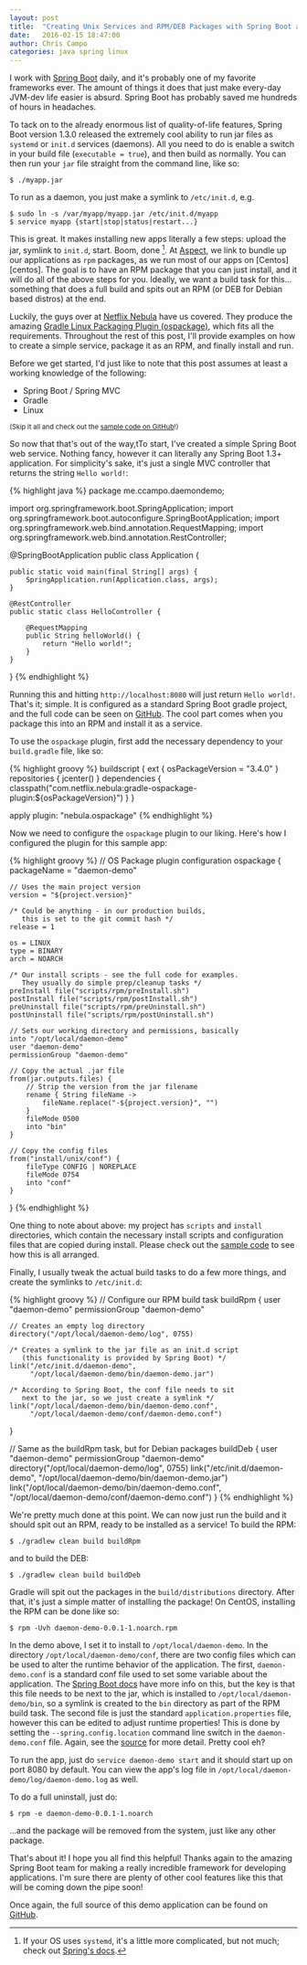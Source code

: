 ```yaml
---
layout: post
title:  "Creating Unix Services and RPM/DEB Packages with Spring Boot and Gradle"
date:   2016-02-15 18:47:00
author: Chris Campo
categories: java spring linux
---
```


I work with [Spring Boot][boothome] daily, and it's probably one of my favorite frameworks ever. The amount of things
it does that just make every-day JVM-dev life easier is absurd. Spring Boot has probably saved me hundreds of hours
in headaches.

To tack on to the already enormous list of quality-of-life features, Spring Boot version 1.3.0 released the extremely
cool ability to run jar files as `systemd` or `init.d` services (daemons). All you need to do is enable a switch in your
build file (`executable = true`), and then build as normally. You can then run your `jar` file straight from the
command line, like so:

    $ ./myapp.jar

To run as a daemon, you just make a symlink to `/etc/init.d`, e.g.

    $ sudo ln -s /var/myapp/myapp.jar /etc/init.d/myapp
    $ service myapp {start|stop|status|restart...}

This is great. It makes installing new apps literally a few steps: upload the jar, symlink to `init.d`, start. Boom,
done [^1]. At [Aspect][aspect], we link to bundle up our applications as `rpm` packages, as we run most of our apps
on [Centos][centos]. The goal is to have an RPM package that you can just install, and it will do all of the above
steps for you. Ideally, we want a build task for this... something that does a full build and spits out an RPM (or
DEB for Debian based distros) at the end.

Luckily, the guys over at [Netflix Nebula][nebula] have us covered. They produce the amazing [Gradle Linux Packaging
Plugin (ospackage)][ospackage], which fits all the requirements. Throughout the rest of this post, I'll provide
examples on how to create a simple service, package it as an RPM, and finally install and run.

Before we get started, I'd just like to note that this post assumes at least a working knowledge of the following:

* Spring Boot / Spring MVC
* Gradle
* Linux

<sup>(Skip it all and check out the [sample code on GitHub][democode]!)</sup>

So now that that's out of the way,tTo start, I've created a simple Spring Boot web service. Nothing fancy, however it
can literally any Spring Boot 1.3+ application. For simplicity's sake, it's just a single MVC controller that returns
the string `Hello world!`:

{% highlight java %}
package me.ccampo.daemondemo;

import org.springframework.boot.SpringApplication;
import org.springframework.boot.autoconfigure.SpringBootApplication;
import org.springframework.web.bind.annotation.RequestMapping;
import org.springframework.web.bind.annotation.RestController;

@SpringBootApplication
public class Application {

    public static void main(final String[] args) {
        SpringApplication.run(Application.class, args);
    }

    @RestController
    public static class HelloController {

        @RequestMapping
        public String helloWorld() {
            return "Hello world!";
        }
    }
}
{% endhighlight %}

Running this and hitting `http://localhost:8080` will just return `Hello world!`. That's it; simple. It is
configured as a standard Spring Boot gradle project, and the full code can be seen on [GitHub][democode]. The cool
part comes when you package this into an RPM and install it as a service.

To use the `ospackage` plugin, first add the necessary dependency to your `build.gradle` file, like so:

{% highlight groovy %}
buildscript {
    ext {
        osPackageVersion = "3.4.0"
    }
    repositories {
        jcenter()
    }
    dependencies {
        classpath("com.netflix.nebula:gradle-ospackage-plugin:${osPackageVersion}")
    }
}

apply plugin: "nebula.ospackage"
{% endhighlight %}

Now we need to configure the `ospackage` plugin to our liking. Here's how I configured the plugin for this sample app:

{% highlight groovy %}
// OS Package plugin configuration
ospackage {
    packageName = "daemon-demo"

    // Uses the main project version
    version = "${project.version}"

    /* Could be anything - in our production builds,
       this is set to the git commit hash */
    release = 1

    os = LINUX
    type = BINARY
    arch = NOARCH

    /* Our install scripts - see the full code for examples.
       They usually do simple prep/cleanup tasks */
    preInstall file("scripts/rpm/preInstall.sh")
    postInstall file("scripts/rpm/postInstall.sh")
    preUninstall file("scripts/rpm/preUninstall.sh")
    postUninstall file("scripts/rpm/postUninstall.sh")

    // Sets our working directory and permissions, basically
    into "/opt/local/daemon-demo"
    user "daemon-demo"
    permissionGroup "daemon-demo"

    // Copy the actual .jar file
    from(jar.outputs.files) {
        // Strip the version from the jar filename
        rename { String fileName ->
            fileName.replace("-${project.version}", "")
        }
        fileMode 0500
        into "bin"
    }

    // Copy the config files
    from("install/unix/conf") {
        fileType CONFIG | NOREPLACE
        fileMode 0754
        into "conf"
    }
}
{% endhighlight %}

One thing to note about above: my project has `scripts` and `install` directories, which contain the necessary
install scripts and configuration files that are copied during install. Please check out the [sample code][democode]
to see how this is all arranged.

Finally, I usually tweak the actual build tasks to do a few more things, and create the symlinks to `/etc/init.d`:

{% highlight groovy %}
// Configure our RPM build task
buildRpm {
    user "daemon-demo"
    permissionGroup "daemon-demo"

    // Creates an empty log directory
    directory("/opt/local/daemon-demo/log", 0755)

    /* Creates a symlink to the jar file as an init.d script
       (this functionality is provided by Spring Boot) */
    link("/etc/init.d/daemon-demo",
         "/opt/local/daemon-demo/bin/daemon-demo.jar")

    /* According to Spring Boot, the conf file needs to sit
       next to the jar, so we just create a symlink */
    link("/opt/local/daemon-demo/bin/daemon-demo.conf",
         "/opt/local/daemon-demo/conf/daemon-demo.conf")
}

// Same as the buildRpm task, but for Debian packages
buildDeb {
    user "daemon-demo"
    permissionGroup "daemon-demo"
    directory("/opt/local/daemon-demo/log", 0755)
    link("/etc/init.d/daemon-demo",
         "/opt/local/daemon-demo/bin/daemon-demo.jar")
    link("/opt/local/daemon-demo/bin/daemon-demo.conf",
         "/opt/local/daemon-demo/conf/daemon-demo.conf")
}
{% endhighlight %}

We're pretty much done at this point. We can now just run the build and it should spit out an RPM, ready to be
installed as a service! To build the RPM:

    $ ./gradlew clean build buildRpm

and to build the DEB:

    $ ./gradlew clean build buildDeb

Gradle will spit out the packages in the `build/distributions` directory. After that, it's just a simple matter of
installing the package! On CentOS, installing the RPM can be done like so:

    $ rpm -Uvh daemon-demo-0.0.1-1.noarch.rpm

In the demo above, I set it to install to `/opt/local/daemon-demo`. In the directory `/opt/local/daemon-demo/conf`,
there are two config files which can be used to alter the runtime behavior of the application. The first,
`daemon-demo.conf` is a standard conf file used to set some variable about the application.
The [Spring Boot docs](confdocs) have more info on this, but the key is that this file needs to be next to the jar,
which is installed to `/opt/local/daemon-demo/bin`, so a symlink is created to the `bin` directory as part of the RPM
build task. The second file is just the standard `application.properties` file, however this can be edited to adjust
runtime properties! This is done by setting the `--spring.config.location` command line switch in the
`daemon-demo.conf` file. Again, see the [source][democode] for more detail. Pretty cool eh?

To run the app, just do `service daemon-demo start` and it should start up on port 8080 by default. You can view the
app's log file in `/opt/local/daemon-demo/log/daemon-demo.log` as well.

To do a full uninstall, just do:

    $ rpm -e daemon-demo-0.0.1-1.noarch

...and the package will be removed from the system, just like any other package.

That's about it! I hope you all find this helpful! Thanks again to the amazing Spring Boot team for making a really
incredible framework for developing applications. I'm sure there are plenty of other cool features like this that will
be coming down the pipe soon!

Once again, the full source of this demo application can be found on [GitHub][democode].

[^1]: If your OS uses `systemd`, it's a little more complicated, but not much; check out [Spring's docs][bootdocs].

[boothome]: http://projects.spring.io/spring-boot/
[bootdocs]: http://docs.spring.io/spring-boot/docs/current/reference/htmlsingle/#deployment-service
[nebula]: http://nebula-plugins.github.io/
[ospackage]: https://github.com/nebula-plugins/gradle-ospackage-plugin
[democode]: https://github.com/ccampo133/boot-daemon-demo
[confdocs]: http://docs.spring.io/spring-boot/docs/current/reference/htmlsingle/#deployment-script-customization-conf-file
[aspect]: http://www.aspect.com/
